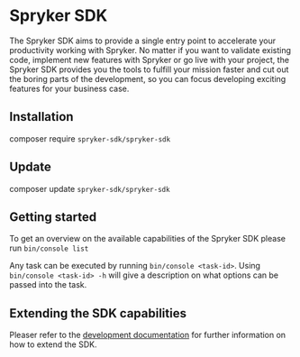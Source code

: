 # Spryker SDK

The Spryker SDK aims to provide a single entry point to accelerate your productivity working with Spryker.
No matter if you want to validate existing code, implement new features with Spryker or go live with your project,
the Spryker SDK provides you the tools to fulfill your mission faster and cut out the boring parts of the development,
so you can focus developing exciting features for your business case.

## Installation

composer require `spryker-sdk/spryker-sdk`

## Update
composer update `spryker-sdk/spryker-sdk`

## Getting started

To get an overview on the available capabilities of the Spryker SDK please run
`bin/console list`

Any task can be executed by running `bin/console <task-id>`.
Using `bin/console <task-id> -h` will give a description on what options can be passed into the task.

## Extending the SDK capabilities

Pleaser refer to the [development documentation](./docs/development.md) for further information on how
to extend the SDK.